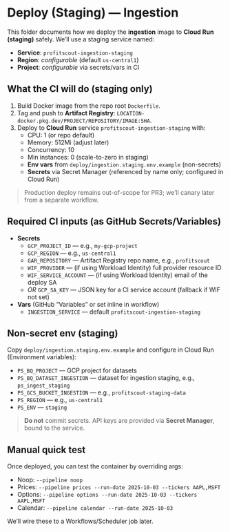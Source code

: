 # Deploy (Staging) — Ingestion

This folder documents how we deploy the **ingestion** image to **Cloud Run (staging)** safely.
We’ll use a staging service named:

- **Service**: `profitscout-ingestion-staging`
- **Region**: _configurable_ (default `us-central1`)
- **Project**: _configurable_ via secrets/vars in CI

## What the CI will do (staging only)
1. Build Docker image from the repo root `Dockerfile`.
2. Tag and push to **Artifact Registry**: `LOCATION-docker.pkg.dev/PROJECT/REPOSITORY/IMAGE:SHA`.
3. Deploy to **Cloud Run** service `profitscout-ingestion-staging` with:
   - CPU: 1 (or repo default)
   - Memory: 512Mi (adjust later)
   - Concurrency: 10
   - Min instances: 0 (scale-to-zero in staging)
   - **Env vars** from `deploy/ingestion.staging.env.example` (non-secrets)
   - **Secrets** via Secret Manager (referenced by name only; configured in Cloud Run)

> Production deploy remains out-of-scope for PR3; we’ll canary later from a separate workflow.

## Required CI inputs (as GitHub Secrets/Variables)
- **Secrets**
  - `GCP_PROJECT_ID` — e.g., `my-gcp-project`
  - `GCP_REGION` — e.g., `us-central1`
  - `GAR_REPOSITORY` — Artifact Registry repo name, e.g., `profitscout`
  - `WIF_PROVIDER` — (if using Workload Identity) full provider resource ID
  - `WIF_SERVICE_ACCOUNT` — (if using Workload Identity) email of the deploy SA
  - _OR_ `GCP_SA_KEY` — JSON key for a CI service account (fallback if WIF not set)
- **Vars** (GitHub “Variables” or set inline in workflow)
  - `INGESTION_SERVICE` — default `profitscout-ingestion-staging`

## Non-secret env (staging)
Copy `deploy/ingestion.staging.env.example` and configure in Cloud Run (Environment variables):
- `PS_BQ_PROJECT` — GCP project for datasets
- `PS_BQ_DATASET_INGESTION` — dataset for ingestion staging, e.g., `ps_ingest_staging`
- `PS_GCS_BUCKET_INGESTION` — e.g., `profitscout-staging-data`
- `PS_REGION` — e.g., `us-central1`
- `PS_ENV` — `staging`

> **Do not** commit secrets. API keys are provided via **Secret Manager**, bound to the service.

## Manual quick test
Once deployed, you can test the container by overriding args:
- Noop: `--pipeline noop`
- Prices: `--pipeline prices --run-date 2025-10-03 --tickers AAPL,MSFT`
- Options: `--pipeline options --run-date 2025-10-03 --tickers AAPL,MSFT`
- Calendar: `--pipeline calendar --run-date 2025-10-03`

We’ll wire these to a Workflows/Scheduler job later.

